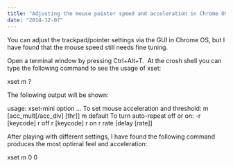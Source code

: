 ```yaml
---
title: "Adjusting the mouse pointer speed and acceleration in Chrome OS"
date: "2014-12-07"
---
```


You can adjust the trackpad/pointer settings via the GUI in Chrome OS, but I have found that the mouse speed still needs fine tuning.

Open a terminal window by pressing Ctrl+Alt+T.  At the crosh shell you can type the following command to see the usage of xset:

 xset m ?

The following output will be shown:

usage:  xset-mini option ...
    To set mouse acceleration and threshold:
         m \[acc\_mult\[/acc\_div\] \[thr\]\]    m default
    To turn auto-repeat off or on:
        -r \[keycode\]        r off
         r \[keycode\]        r on
         r rate \[delay \[rate\]\]

After playing with different settings, I have found the following command produces the most optimal feel and acceleration:

 xset m 0 0
